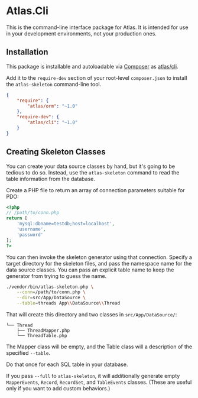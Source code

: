 # Atlas.Cli

This is the command-line interface package for Atlas. It is intended for use
in your development environments, not your production ones.

## Installation

This package is installable and autoloadable via
[Composer](https://getcomposer.org/) as
[atlas/cli](https://packagist.org/packages/atlas/cli).

Add it to the `require-dev` section of your root-level `composer.json`
to install the `atlas-skeleton` command-line tool.

```json
{
    "require": {
        "atlas/orm": "~1.0"
    },
    "require-dev": {
        "atlas/cli": "~1.0"
    }
}
```

## Creating Skeleton Classes

You can create your data source classes by hand, but it's going to be tedious to
do so. Instead, use the `atlas-skeleton` command to read the table information
from the database.

Create a PHP file to return an array of connection parameters suitable for PDO:

```php
<?php
// /path/to/conn.php
return [
    'mysql:dbname=testdb;host=localhost',
    'username',
    'password'
];
?>
```

You can then invoke the skeleton generator using that connection. Specify a
target directory for the skeleton files, and pass the namespace name for the
data source classes. You can pass an explicit table name to keep the generator
from trying to guess the name.

```bash
./vendor/bin/atlas-skeleton.php \
    --conn=/path/to/conn.php \
    --dir=src/App/DataSource \
    --table=threads App\\DataSource\\Thread
```

That will create this directory and two classes in `src/App/DataSource/`:

```
└── Thread
    ├── ThreadMapper.php
    └── ThreadTable.php
```

The Mapper class will be empty, and the Table class will a description of the
specified `--table`.

Do that once for each SQL table in your database.

If you pass `--full` to `atlas-skeleton`, it will additionally generate empty
`MapperEvents`, `Record`, `RecordSet`, and `TableEvents` classes. (These are
useful only if you want to add custom behaviors.)
